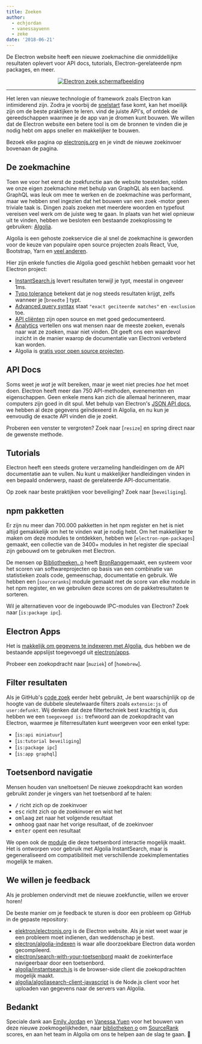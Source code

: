 ```yaml
---
title: Zoeken
author:
  - echjordan
  - vanessayuenn
  - zeke
date: '2018-06-21'
---
```


De Electron website heeft een nieuwe zoekmachine die onmiddellijke resultaten oplevert voor API docs, tutorials, Electron-gerelateerde npm packages, en meer.

<figure>
  <a href="https://electronjs.org/?query=resize" style="display: block; text-align: center;">
    <img class="screenshot" src="https://user-images.githubusercontent.com/2289/41683719-417ca80a-7490-11e8-9a52-fb145f4251ba.png" alt="Electron zoek schermafbeelding">
  </a>
</figure>

---

Het leren van nieuwe technologie of framework zoals Electron kan intimiderend zijn. Zodra je voorbij de [snelstart](https://github.com/electron/electron-quick-start) fase komt, kan het moeilijk zijn om de beste praktijken te leren. vind de juiste API's, of ontdek de gereedschappen waarmee je de app van je dromen kunt bouwen. We willen dat de Electron website een betere tool is om de bronnen te vinden die je nodig hebt om apps sneller en makkelijker te bouwen.

Bezoek elke pagina op [electronjs.org](https://electronjs.org) en je vindt de nieuwe zoekinvoer bovenaan de pagina.

## De zoekmachine

Toen we voor het eerst de zoekfunctie aan de website toestelden, rolden we onze eigen zoekmachine met behulp van GraphQL als een backend. GraphQL was leuk om mee te werken en de zoekmachine was performant, maar we hebben snel ingezien dat het bouwen van een zoek -motor geen triviale taak is. Dingen zoals zoeken met meerdere woorden en typefout vereisen veel werk om de juiste weg te gaan. In plaats van het wiel opnieuw uit te vinden, hebben we besloten een bestaande zoekoplossing te gebruiken: [Algolia](https://algolia.com).

Algolia is een gehoste zoekservice die al snel de zoekmachine is geworden voor de keuze van populaire open source projecten zoals React, Vue, Bootstrap, Yarn en [veel anderen](https://community.algolia.com/docsearch/).

Hier zijn enkele functies die Algolia goed geschikt hebben gemaakt voor het Electron project:

- [InstantSearch.js](https://community.algolia.com/instantsearch.js) levert resultaten terwijl je typt, meestal in ongeveer 1ms.
- [Typo tolerance](https://www.algolia.com/doc/guides/textual-relevance/typo-tolerance/) betekent dat je nog steeds resultaten krijgt, zelfs wanneer je [`breedte` ] typt.
- [Advanced query syntax](https://www.algolia.com/doc/api-reference/api-parameters/advancedSyntax/) staat `"exact geciteerde matches"` en `-exclusion` toe.
- [API cliënten](https://www.algolia.com/doc/api-client/javascript/getting-started/) zijn open source en met goed gedocumenteerd.
- [Analytics](https://www.algolia.com/doc/guides/analytics/analytics-overview/) vertellen ons wat mensen naar de meeste zoeken, evenals naar wat ze zoeken, maar niet vinden. Dit geeft ons een waardevol inzicht in de manier waarop de documentatie van Electroni verbeterd kan worden.
- Algolia is [gratis voor open source projecten](https://www.algolia.com/for-open-source).

## API Docs

Soms weet je *wat* je wilt bereiken, maar je weet niet precies *hoe* het moet doen. Electron heeft meer dan 750 API-methoden, evenementen en eigenschappen. Geen enkele mens kan zich die allemaal herinneren, maar computers zijn goed in dit spul. Met behulp van Electron's [JSON API docs](https://electronjs.org/blog/api-docs-json-schema), we hebben al deze gegevens geïndexeerd in Algolia, en nu kun je eenvoudig de exacte API vinden die je zoekt.

Proberen een venster te vergroten? Zoek naar [`resize`] en spring direct naar de gewenste methode.

## Tutorials

Electron heeft een steeds grotere verzameling handleidingen om de API documentatie aan te vullen. Nu kunt u makkelijker handleidingen vinden in een bepaald onderwerp, naast de gerelateerde API-documentatie.

Op zoek naar beste praktijken voor beveiliging? Zoek naar [`beveiliging`].

## npm pakketten

Er zijn nu meer dan 700.000 pakketten in het npm register en het is niet altijd gemakkelijk om het te vinden wat je nodig hebt. Om het makkelijker te maken om deze modules te ontdekken, hebben we [`electron-npm-packages`] gemaakt, een collectie van de 3400+ modules in het register die speciaal zijn gebouwd om te gebruiken met Electron.

De mensen op [Bibliotheeken. o](https://libraries.io) heeft [BronRang](https://docs.libraries.io/overview.html#sourcerank)gemaakt, een systeem voor het scoren van softwareprojecten op basis van een combinatie van statistieken zoals code, gemeenschap, documentatie en gebruik. We hebben een [`sourceranks`] module gemaakt met de score van elke module in het npm register, en we gebruiken deze scores om de pakketresultaten te sorteren.

Wil je alternatieven voor de ingebouwde IPC-modules van Electron? Zoek naar [`is:package ipc`].

## Electron Apps

Het is [makkelijk om gegevens te indexeren met Algolia](https://github.com/electron/algolia-indices), dus hebben we de bestaande appslijst toegevoegd uit [electron/apps](https://github.com/electron/apps).

Probeer een zoekopdracht naar [`muziek`] of [`homebrew`].

## Filter resultaten

Als je GitHub's [code zoek](https://github.com/search) eerder hebt gebruikt, Je bent waarschijnlijk op de hoogte van de dubbele sleutelwaarde filters zoals `extensie:js` of `user:defunkt`. Wij denken dat deze filtertechniek best krachtig is, dus hebben we een `toegevoegd is:` trefwoord aan de zoekopdracht van Electron, waarmee je filterresultaten kunt weergeven voor een enkel type:

- [`is:api miniatuur`]
- [`is:tutorial beveiliging`]
- [`is:package ipc`]
- [`is:app graphql`]

## Toetsenbord navigatie

Mensen houden van sneltoetsen! De nieuwe zoekopdracht kan worden gebruikt zonder je vingers van het toetsenbord af te halen:

- <kbd>/</kbd> richt zich op de zoekinvoer
- <kbd>esc</kbd> richt zich op de zoekinvoer en wist het
- <kbd>omlaag</kbd> zet naar het volgende resultaat
- <kbd>omhoog</kbd> gaat naar het vorige resultaat, of de zoekinvoer
- <kbd>enter</kbd> opent een resultaat

We open ook de [module](https://github.com/electron/search-with-your-keyboard/) die deze toetsenbord interactie mogelijk maakt. Het is ontworpen voor gebruik met Algolia InstantSearch, maar is gegeneraliseerd om compatibiliteit met verschillende zoekimplementaties mogelijk te maken.

## We willen je feedback

Als je problemen ondervindt met de nieuwe zoekfunctie, willen we erover horen!

De beste manier om je feedback te sturen is door een probleem op GitHub in de gepaste repository:

- [elektron/electronjs.org](https://github.com/electron/electronjs.org) is de Electron website. Als je niet weet waar je een probleem moet indienen, dan weddenschap je best.
- [electron/algolia-indexen](https://github.com/electron/algolia-indices) is waar alle doorzoekbare Electron data worden gecompileerd.
- [electron/search-with-your-toetsenbord](https://github.com/electron/search-with-your-keyboard) maakt de zoekinterface navigeerbaar door een toetsenbord.
- [algolia/instantsearch.js](https://github.com/algolia/instantsearch.js) is de browser-side client die zoekopdrachten mogelijk maakt.
- [algolia/algoliasearch-client-javascript](https://github.com/algolia/algoliasearch-client-javascript) is de Node.js client voor het uploaden van gegevens naar de servers van Algolia.

## Bedankt

Speciale dank aan [Emily Jordan](https://github.com/echjordan) en [Vanessa Yuen](https://github.com/vanessayuenn) voor het bouwen van deze nieuwe zoekmogelijkheden, naar [bibliotheken o](https://libraries.io) om [SourceRank](https://docs.libraries.io/overview.html#sourcerank) scores, en aan het team in Algolia om ons te helpen aan de slag te gaan. 🍹